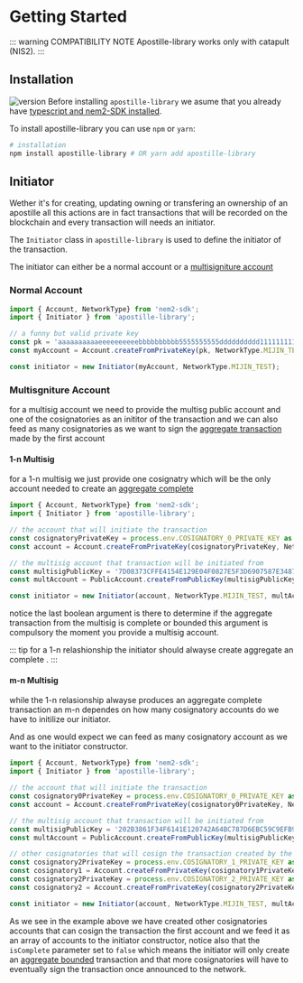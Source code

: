 # Getting Started

::: warning COMPATIBILITY NOTE
Apostille-library works only with catapult (NIS2).
:::

## Installation

![version](https://img.shields.io/npm/v/apostille-library.svg)
Before installing `apostille-library` we asume that you already have [typescript and nem2-SDK installed](https://nemtech.github.io/getting-started/setup-workstation.html#typescript-javascript).

To install apostille-library you can use `npm` or `yarn`:

``` bash
# installation
npm install apostille-library # OR yarn add apostille-library
```

## Initiator

Wether it's for creating, updating owning or transfering an ownership of an apostille all this actions are in fact transactions that will be recorded on the blockchain and every transaction will needs an initiator.

The  `Initiator` class in `apostille-library` is used to define the initiator of the transaction.

The initiator can either be a normal account or a [multisigniture account](https://nemtech.github.io/concepts/multisig-account.html)

### Normal Account

```typescript
import { Account, NetworkType} from 'nem2-sdk';
import { Initiator } from 'apostille-library';

// a funny but valid private key
const pk = 'aaaaaaaaaaeeeeeeeeeebbbbbbbbbb5555555555dddddddddd1111111111aaee';
const myAccount = Account.createFromPrivateKey(pk, NetworkType.MIJIN_TEST);

const initiator = new Initiator(myAccount, NetworkType.MIJIN_TEST);
```
### Multisgniture Account

for a multisig account we need to provide the multisg public account and one of the cosignatories as an inititor of the transaction and we can also feed as many cosignatories as we want to sign the [aggregate transaction](https://nemtech.github.io/concepts/aggregate-transaction.html) made by the first account

#### 1-n Multisig

for a 1-n multisig we just provide one cosignatry which will be the only account needed to create an [aggregate complete](https://nemtech.github.io/concepts/aggregate-transaction.html#aggregate-complete)

```typescript
import { Account, NetworkType} from 'nem2-sdk';
import { Initiator } from 'apostille-library';

// the account that will initiate the transaction
const cosignatoryPrivateKey = process.env.COSIGNATORY_0_PRIVATE_KEY as string;
const account = Account.createFromPrivateKey(cosignatoryPrivateKey, NetworkType.MIJIN_TEST);

// the multisig account that transaction will be initiated from
const multisigPublicKey = '7D08373CFFE4154E129E04F0827E5F3D6907587E348757B0F87D2F839BF88246';
const multAccount = PublicAccount.createFromPublicKey(multisigPublicKey, NetworkType.MIJIN_TEST);

const initiator = new Initiator(account, NetworkType.MIJIN_TEST, multAccount, true);
```

notice the last boolean argument is there to determine if the aggregate transaction from the multisig is complete or bounded this argument is compulsory the moment you provide a multisig account.

::: tip
for a 1-n relashionship the initiator should alwayse create aggregate an complete .
:::

#### m-n Multisig

while the 1-n relasionship alwayse produces an aggregate complete transaction an m-n dependes on how many cosignatory accounts do we have to initilize our initiator.

And as one would expect we can feed as many cosignatory account as we want to the initiator constructor.

```typescript
import { Account, NetworkType} from 'nem2-sdk';
import { Initiator } from 'apostille-library';

// the account that will initiate the transaction
const cosignatory0PrivateKey = process.env.COSIGNATORY_0_PRIVATE_KEY as string;
const account = Account.createFromPrivateKey(cosignatory0PrivateKey, NetworkType.MIJIN_TEST);

// the multisig account that transaction will be initiated from
const multisigPublicKey = '202B3861F34F6141E120742A64BC787D6EBC59C9EFB996F4856AA9CBEE11CD31';
const multAccount = PublicAccount.createFromPublicKey(multisigPublicKey, NetworkType.MIJIN_TEST);

// other cosignatories that will cosign the transaction created by the first cosignatory
const cosignatory2PrivateKey = process.env.COSIGNATORY_1_PRIVATE_KEY as string;
const cosignatory1 = Account.createFromPrivateKey(cosignatory1PrivateKey, NetworkType.MIJIN_TEST);
const cosignatory2PrivateKey = process.env.COSIGNATORY_2_PRIVATE_KEY as string;
const cosignatory2 = Account.createFromPrivateKey(cosignatory2PrivateKey, NetworkType.MIJIN_TEST);

const initiator = new Initiator(account, NetworkType.MIJIN_TEST, multAccount, false, [cosignatory1, cosignatory2]);
```
As we see in the example above we have created other cosignatories accounts that can cosign the transaction the first account and we feed it as an array of accounts to the initiator constructor, notice also that the `isComplete` parameter set to `false` which means the initiator will only create an [aggregate bounded](https://nemtech.github.io/concepts/aggregate-transaction.html#aggregate-bonded) transaction and that more cosignatories will have to eventually sign the transaction once announced to the network.